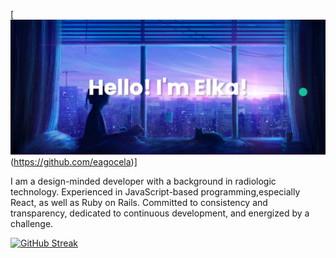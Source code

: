 [![MasterHead](https://github.com/eagocela/eagocela/blob/main/header_banner.png)(https://github.com/eagocela)]

I am a design-minded developer with a background in radiologic technology. Experienced in JavaScript-based programming,especially React, as well as Ruby on Rails. Committed to consistency and transparency, dedicated to continuous development, and energized by a challenge.

[![GitHub Streak](http://github-readme-streak-stats.herokuapp.com?user=eagocela&theme=radical&hide_border=true)](https://git.io/streak-stats)
